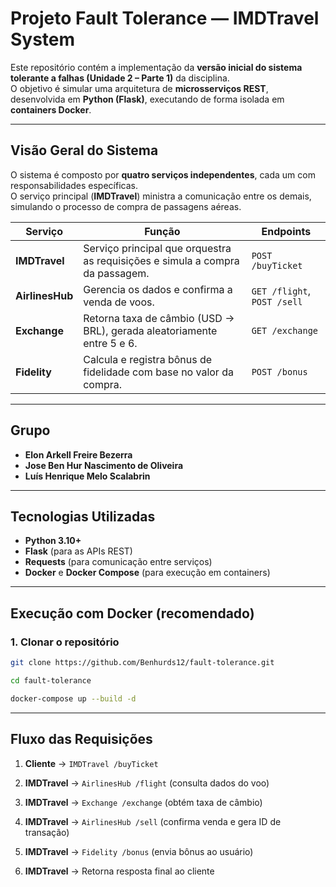 # Projeto Fault Tolerance — IMDTravel System

Este repositório contém a implementação da **versão inicial do sistema tolerante a falhas (Unidade 2 – Parte 1)** da disciplina.  
O objetivo é simular uma arquitetura de **microsserviços REST**, desenvolvida em **Python (Flask)**, executando de forma isolada em **containers Docker**.

---

## Visão Geral do Sistema

O sistema é composto por **quatro serviços independentes**, cada um com responsabilidades específicas.  
O serviço principal (**IMDTravel**) ministra a comunicação entre os demais, simulando o processo de compra de passagens aéreas.

| Serviço | Função | Endpoints |
|----------|--------|-----------|
| **IMDTravel** | Serviço principal que orquestra as requisições e simula a compra da passagem. | `POST /buyTicket` |
| **AirlinesHub** | Gerencia os dados e confirma a venda de voos. | `GET /flight`, `POST /sell` |
| **Exchange** | Retorna taxa de câmbio (USD → BRL), gerada aleatoriamente entre 5 e 6. | `GET /exchange` |
| **Fidelity** | Calcula e registra bônus de fidelidade com base no valor da compra. | `POST /bonus` |

---
## Grupo
- **Elon Arkell Freire Bezerra**
- **Jose Ben Hur Nascimento de Oliveira** 
- **Luís Henrique Melo Scalabrin**

---

## Tecnologias Utilizadas

- **Python 3.10+**  
- **Flask** (para as APIs REST)  
- **Requests** (para comunicação entre serviços)  
- **Docker** e **Docker Compose** (para execução em containers)  

---

## Execução com Docker (recomendado)

### 1. Clonar o repositório
```bash
git clone https://github.com/Benhurds12/fault-tolerance.git
```
```bash
cd fault-tolerance
```
```bash
docker-compose up --build -d
```

---

## Fluxo das Requisições

1. **Cliente** → `IMDTravel /buyTicket`  

2. **IMDTravel** → `AirlinesHub /flight` (consulta dados do voo)  

3. **IMDTravel** → `Exchange /exchange` (obtém taxa de câmbio)  

4. **IMDTravel** → `AirlinesHub /sell` (confirma venda e gera ID de transação)  

5. **IMDTravel** → `Fidelity /bonus` (envia bônus ao usuário) 

6. **IMDTravel** → Retorna resposta final ao cliente

